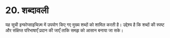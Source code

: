 # 20. शब्दावली

यह सूची इन्फोप्साइचिज़्म में उपयोग किए गए मुख्य शब्दों को शामिल करती है। उद्देश्य है कि शब्दों की स्पष्ट और संक्षिप्त परिभाषाएँ प्रदान की जाएँ ताकि समझ को आसान बनाया जा सके।
